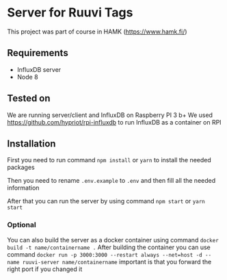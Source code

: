 # Server for Ruuvi Tags

This project was part of course in HAMK (https://www.hamk.fi/)

## Requirements

- InfluxDB server
- Node 8

## Tested on

We are running server/client and InfluxDB on Raspberry PI 3 b+
We used https://github.com/hypriot/rpi-influxdb to run InfluxDB as a container on RPI

## Installation

First you need to run command `npm install` or `yarn` to install the needed packages

Then you need to rename `.env.example` to `.env` and then fill all the needed information

After that you can run the server by using command `npm start` or `yarn start`

### Optional

You can also build the server as a docker container using command `docker build -t name/containername .`
After building the container you can use command `docker run -p 3000:3000 --restart always --net=host -d --name ruuvi-server name/containername` important is that you forward the right port if you changed it
